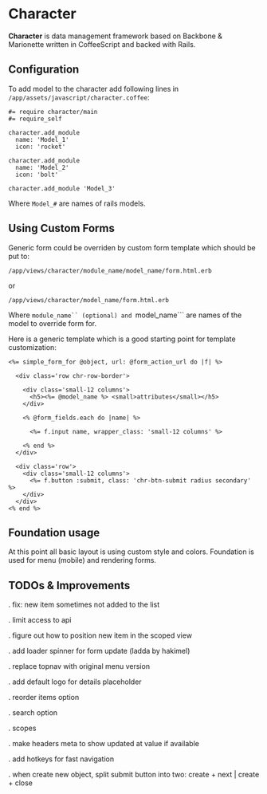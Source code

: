 # Character

**Character** is data management framework based on Backbone & Marionette written in CoffeeScript and backed with Rails.


## Configuration

To add model to the character add following lines in ```/app/assets/javascript/character.coffee```:

    #= require character/main
    #= require_self

    character.add_module
      name: 'Model_1'
      icon: 'rocket'

    character.add_module
      name: 'Model_2'
      icon: 'bolt'

    character.add_module 'Model_3'

Where ```Model_#``` are names of rails models.





## Using Custom Forms

Generic form could be overriden by custom form template which should be put to:

```/app/views/character/module_name/model_name/form.html.erb```

or 

```/app/views/character/model_name/form.html.erb```

Where ```module_name`` (optional) and ```model_name``` are names of the model to override form for.

Here is a generic template which is a good starting point for template customization:

    <%= simple_form_for @object, url: @form_action_url do |f| %>
      
      <div class='row chr-row-border'>
        
        <div class='small-12 columns'> 
          <h5><%= @model_name %> <small>attributes</small></h5>
        </div>

        <% @form_fields.each do |name| %>

          <%= f.input name, wrapper_class: 'small-12 columns' %>

        <% end %>  
      </div>

      <div class='row'>
        <div class='small-12 columns'>
          <%= f.button :submit, class: 'chr-btn-submit radius secondary' %>      
        </div>
      </div>
    <% end %>





## Foundation usage

At this point all basic layout is using custom style and colors. Foundation is used for menu (mobile) and rendering forms.





## TODOs & Improvements

. fix: new item sometimes not added to the list

. limit access to api

. figure out how to position new item in the scoped view

. add loader spinner for form update (ladda by hakimel)

. replace topnav with original menu version

. add default logo for details placeholder

. reorder items option

. search option

. scopes

. make headers meta to show updated at value if available

. add hotkeys for fast navigation

. when create new object, split submit button into two: create + next | create + close

